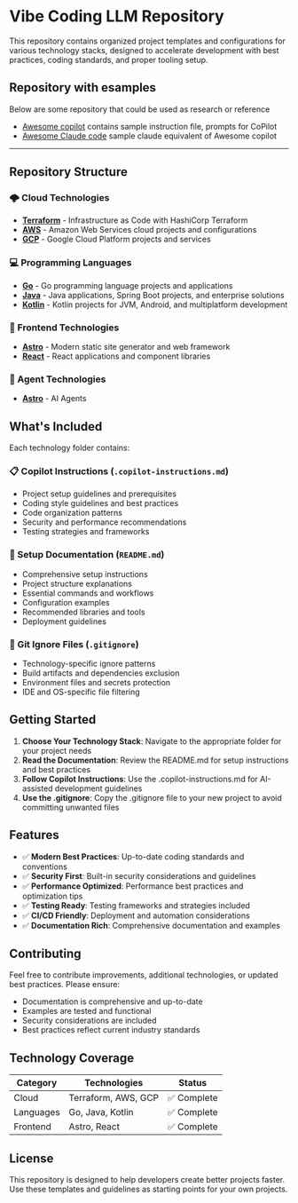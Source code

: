 # Vibe Coding LLM Repository

This repository contains organized project templates and configurations for various technology stacks, designed to accelerate development with best practices, coding standards, and proper tooling setup.

## Repository with esamples 

Below are some repository that could be used as research or reference

- [Awesome copilot](https://github.com/github/awesome-copilot) contains sample instruction file, prompts for CoPilot
- [Awesome Claude code](https://github.com/hesreallyhim/awesome-claude-code) sample claude equivalent of Awesome copilot

---

## Repository Structure

### 🌩️ Cloud Technologies
- **[Terraform](./cloud/terraform/)** - Infrastructure as Code with HashiCorp Terraform
- **[AWS](./cloud/aws/)** - Amazon Web Services cloud projects and configurations
- **[GCP](./cloud/gcp/)** - Google Cloud Platform projects and services

### 💻 Programming Languages
- **[Go](./language/go/)** - Go programming language projects and applications
- **[Java](./language/java/)** - Java applications, Spring Boot projects, and enterprise solutions
- **[Kotlin](./language/kotlin/)** - Kotlin projects for JVM, Android, and multiplatform development

### 🎨 Frontend Technologies
- **[Astro](./frontend/astro/)** - Modern static site generator and web framework
- **[React](./frontend/react/)** - React applications and component libraries

### 🎨 Agent Technologies
- **[Astro](./agent/)** - AI Agents

## What's Included

Each technology folder contains:

### 📋 Copilot Instructions (`.copilot-instructions.md`)
- Project setup guidelines and prerequisites
- Coding style guidelines and best practices
- Code organization patterns
- Security and performance recommendations
- Testing strategies and frameworks

### 📖 Setup Documentation (`README.md`)
- Comprehensive setup instructions
- Project structure explanations
- Essential commands and workflows
- Configuration examples
- Recommended libraries and tools
- Deployment guidelines

### 🚫 Git Ignore Files (`.gitignore`)
- Technology-specific ignore patterns
- Build artifacts and dependencies exclusion
- Environment files and secrets protection
- IDE and OS-specific file filtering

## Getting Started

1. **Choose Your Technology Stack**: Navigate to the appropriate folder for your project needs
2. **Read the Documentation**: Review the README.md for setup instructions and best practices
3. **Follow Copilot Instructions**: Use the .copilot-instructions.md for AI-assisted development guidelines
4. **Use the .gitignore**: Copy the .gitignore file to your new project to avoid committing unwanted files

## Features

- ✅ **Modern Best Practices**: Up-to-date coding standards and conventions
- ✅ **Security First**: Built-in security considerations and guidelines
- ✅ **Performance Optimized**: Performance best practices and optimization tips
- ✅ **Testing Ready**: Testing frameworks and strategies included
- ✅ **CI/CD Friendly**: Deployment and automation considerations
- ✅ **Documentation Rich**: Comprehensive documentation and examples

## Contributing

Feel free to contribute improvements, additional technologies, or updated best practices. Please ensure:

- Documentation is comprehensive and up-to-date
- Examples are tested and functional
- Security considerations are included
- Best practices reflect current industry standards

## Technology Coverage

| Category | Technologies | Status |
|----------|-------------|---------|
| Cloud | Terraform, AWS, GCP | ✅ Complete |
| Languages | Go, Java, Kotlin | ✅ Complete |
| Frontend | Astro, React | ✅ Complete |

## License

This repository is designed to help developers create better projects faster. Use these templates and guidelines as starting points for your own projects.
